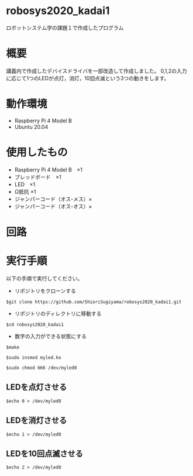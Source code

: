 # robosys2020_kadai1
ロボットシステム学の課題１で作成したプログラム

# 概要
講義内で作成したデバイスドライバを一部改造して作成しました。 
0,1,2の入力に応じて1つのLEDが点灯，消灯，10回点滅という3つの動きをします。 

# 動作環境
- Raspberry Pi 4 Model B 
- Ubuntu 20.04 

# 使用したもの
- Raspberry Pi 4 Model B　×1 
- ブレッドボード　×1 
- LED　×1 
- Ω抵抗 ×1 
- ジャンパーコード（オス-メス）× 
- ジャンパーコード（オス-オス）× 

# 回路

# 実行手順
以下の手順で実行してください。 

- リポジトリをクローンする  
 
`$git clone https://github.com/ShioriSugiyama/robosys2020_kadai1.git`  
 
- リポジトリのディレクトリに移動する 
 
`$cd robosys2020_kadai1` 
 
- 数字の入力ができる状態にする 

`$make` 

`$sudo insmod myled.ko` 

`$sudo chmod 666 /dev/myled0` 

## LEDを点灯させる
`$echo 0 > /dev/myled0` 

## LEDを消灯させる
`$echo 1 > /dev/myled0` 

## LEDを10回点滅させる
`$echo 2 > /dev/myled0` 

